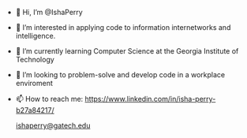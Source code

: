 - 👋 Hi, I’m @IshaPerry
- 👀 I’m interested in applying code to information internetworks and intelligence. 
- 🌱 I’m currently learning Computer Science at the Georgia Institute of Technology 
- 💞️ I’m looking to problem-solve and develop code in a workplace enviroment
- 📫 How to reach me: https://www.linkedin.com/in/isha-perry-b27a84217/
     
     ishaperry@gatech.edu

<!---
IshaPerry/IshaPerry is a ✨ special ✨ repository because its `README.md` (this file) appears on your GitHub profile.
You can click the Preview link to take a look at your changes.
--->
